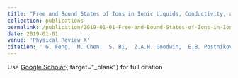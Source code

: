 ```yaml
---
title: "Free and Bound States of Ions in Ionic Liquids, Conductivity, and Underscreening Paradox"
collection: publications
permalink: /publication/2019-01-01-Free-and-Bound-States-of-Ions-in-Ionic-Liquids-Conductivity-and-Underscreening-Paradox
date: 2019-01-01
venue: 'Physical Review X'
citation: ' G. Feng,  M. Chen,  S. Bi,  Z.A.H. Goodwin,  E.B. Postnikov,  N. Brilliantov,  M. Urbakh,  A.A. Kornyshev, &quot;Free and Bound States of Ions in Ionic Liquids, Conductivity, and Underscreening Paradox.&quot; Physical Review X, 2019.'
---
```

Use [Google Scholar](https://scholar.google.com/scholar?q=Free+and+Bound+States+of+Ions+in+Ionic+Liquids,+Conductivity,+and+Underscreening+Paradox){:target="_blank"} for full citation